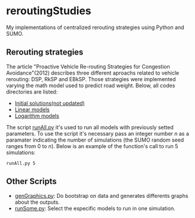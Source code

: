 # reroutingStudies
My implementations of centralized rerouting strategies using Python and SUMO.

## Rerouting strategies
The article "Proactive Vehicle Re-routing Strategies for Congestion Avoidance"(2012) describes three different aproachs related to vehicle rerouting: DSP, RkSP and EBkSP. Those strategies were implemented varying the math model used to predict road weight. Below, all codes directories are listed:
* [Initial solutions(not updated)](https://github.com/JoaoP-Silva/reroutingStudies/tree/main/Initial_solutions)
* [Linear models](https://github.com/JoaoP-Silva/reroutingStudies/tree/main/Linear_models)
* [Logarithm models](https://github.com/JoaoP-Silva/reroutingStudies/tree/main/Logarithm_models)

The script [runAll.py](https://github.com/JoaoP-Silva/reroutingStudies/blob/main/runAll.py) it's used to run all models with previously setted parameters. To use the script it's necessary pass an integer number $n$ as a paramater indicating the number of simulations (the SUMO random seed ranges from $0$ to $n$). Below is an example of the function's call to run 5 simulations:

```
runAll.py 5
```
## Other Scripts
* [genGraphics.py](https://github.com/JoaoP-Silva/reroutingStudies/blob/main/genGraphics.py): Do bootstrap on data and generates differents graphs about the outputs.
* [runSome.py](https://github.com/JoaoP-Silva/reroutingStudies/blob/main/runSome.py): Select the especific models to run in one simulation.
